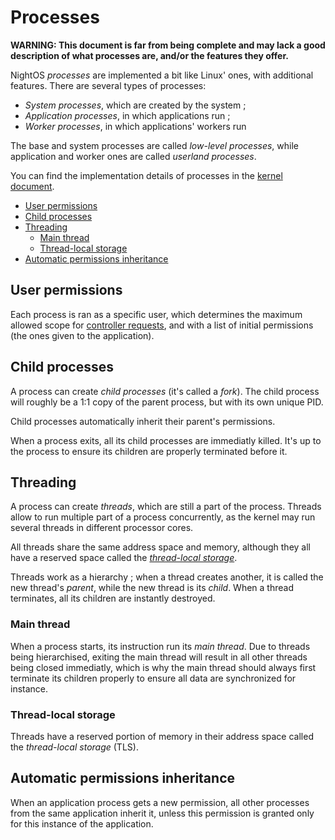 # Processes

**WARNING: This document is far from being complete and may lack a good description of what processes are, and/or the features they offer.**

NightOS _processes_ are implemented a bit like Linux' ones, with additional features.
There are several types of processes:

- _System processes_, which are created by the system ;
- _Application processes_, in which applications run ;
- _Worker processes_, in which applications' workers run

The base and system processes are called _low-level processes_, while application and worker ones are called _userland processes_.

You can find the implementation details of processes in the [kernel document](../specs/kernel/processes.md).

- [User permissions](#user-permissions)
- [Child processes](#child-processes)
- [Threading](#threading)
  - [Main thread](#main-thread)
  - [Thread-local storage](#thread-local-storage)
- [Automatic permissions inheritance](#automatic-permissions-inheritance)

## User permissions

Each process is ran as a specific user, which determines the maximum allowed scope for [controller requests](controller.md), and with a list of initial permissions (the ones given to the application).

## Child processes

A process can create _child processes_ (it's called a _fork_). The child process will roughly be a 1:1 copy of the parent process, but with its own unique PID.

Child processes automatically inherit their parent's permissions.

When a process exits, all its child processes are immediatly killed. It's up to the process to ensure its children are properly terminated before it.

## Threading

A process can create _threads_, which are still a part of the process. Threads allow to run multiple part of a process concurrently, as the kernel may run several threads in different processor cores.

All threads share the same address space and memory, although they all have a reserved space called the [_thread-local storage_](#thread-local-storage).

Threads work as a hierarchy ; when a thread creates another, it is called the new thread's _parent_, while the new thread is its _child_. When a thread terminates, all its children are instantly destroyed.

### Main thread

When a process starts, its instruction run its _main thread_. Due to threads being hierarchised, exiting the main thread will result in all other threads being closed immediatly, which is why the main thread should always first terminate its children properly to ensure all data are synchronized for instance.

### Thread-local storage

Threads have a reserved portion of memory in their address space called the _thread-local storage_ (TLS).

## Automatic permissions inheritance

When an application process gets a new permission, all other processes from the same application inherit it, unless this permission is granted only for this instance of the application.
